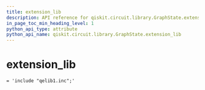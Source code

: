 ```yaml
---
title: extension_lib
description: API reference for qiskit.circuit.library.GraphState.extension_lib
in_page_toc_min_heading_level: 1
python_api_type: attribute
python_api_name: qiskit.circuit.library.GraphState.extension_lib
---
```


# extension\_lib

<span id="qiskit.circuit.library.GraphState.extension_lib" />

`= 'include "qelib1.inc";'`

